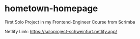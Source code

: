# hometown-homepage
First Solo Project in my Frontend-Engineer Course from Scrimba

Netlify Link: https://soloproject-schweinfurt.netlify.app/
